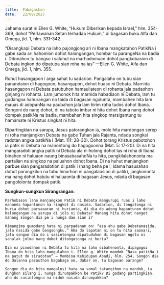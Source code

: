 ```yaml
---
title:  Pabagashon
date:   22/08/2025
---
```


Jahama surat ni Ellen G. White, “Hukum Diberikan kepada Israel,” hlm. 354-369, dohot “Perlawanan Setan terhadap Hukum,” di bagasan buku Alfa dan Omega, jld. 1, hlm. 331-342.

“Disangkapi Debata na laho pajongjong ari ni Ibana mangkatahon PatikNa i gabe sada ari hahomion dohot halongangan, hombar tu parangeNa na badia i. Ditonahon tu bangso i saluhut na marhadomuan dohot pangkobasion di Debata ingkon do dipatupa sian roha na ias” —Ellen G. White, Alfa dan Omega, jld. 1, hlm. 355.

Ruhut hasangapon i arga sahat tu sadarion. Pangalaho on tubu sian panandaion di hagogoon, hasangapon, dohot huaso ni Debata. Marnida hasangapon ni Debata patubuhon hamauliateon di rohanta jala padaohon ginjang ni rohanta. Lam jumonok hita marnida habadiaon ni Debata, lam tu godangna hahurangan na taida di bagasan ngolunta, mambahen hita lam mauas di adopanNa na paubahon jala lam hirim roha tudos dohot Ibana. Songoni do nang dohot, di na taboto imbar ni hita dohot Ibana nang dohot dompak patikNa na badia, mambahen hita singkop marsigantung tu hamamate ni Kristus singkat ni hita.

Dipartingkian na sarupa, Jesus patorangkon ia, molo hita mardongan serep ni roha manjangkon Debata na gabe Tuhan jala Rajanta, ndada songkal radotan angka patikNa i (Mat. 111: 28-30). Dohot torang Kristus pabotohon ia patik ni Debata na manontong do hagogoonna (Mat. 5: 17-20). Di na hita mangaradoti angka patik ni Debata ala ni holong dohot las ni roha di Ibana binahen ni haluaon naung binasabasahoNa tu hita, pangkilalahononta ma partalian na singkop na paluahon dohot Ibana. Di na huhut manjangkon parbue sian pangaradotion di patik i (nang beha pe i, idama hasusahan dohot parungkilon na tubu hinorhon ni pangalaosion di patik), jangkononta ma nang dohot hatutu ni haluaonta di bagasan Jesus, ndada di bagasan pangoloionta dompak patik.

**Sungkun-sungkun Sirangrangan:**

`Parhobason laho manjangkon Patik ni Debata mangurupi ruas i laho mananda hapantunon na ringkot di nasida. Sadarion, di tongatonga ni huria dohot parsaoaran ni hurianta, di dia do adong hapantunon dohot halongangan na sarupa di jolo ni Debata? Manang hita dohot nanget manang songon dia pe i nunga dao sian i?`

`Rimangima gumodang hata ni parpadanan on: “asa ahu gabe Debatanasida, jala nasida gabe bangsongku.” Aha do lapatan ni on tu hita saonari, jala songon dia do i sasintongna dipatuduhon di bagasan ngolu ni sahalak jolma nang dohot ditongatonga ni huria?`

`Dia na pinodahon ni Debata tu hita na laho sibahenonta, dipagogoi Ibana do hita laho mangulahon i. Ellen g. White mandok “Nasa patikNa i na patut do siradotan” — Membina Kehidupan Abadi, hlm. 254. Songon dia do dalanna pasauthon bagabaga on, dabar on, tu bagasan parange?`

`Songon dia do hita mangalusi hata na somal tatangihon na mandok, ia dungkon silang i, nunga dirumpakkon be Patik? Di godang partingkian, aha do sasintongna na nidok nasida dirumpakkon?`